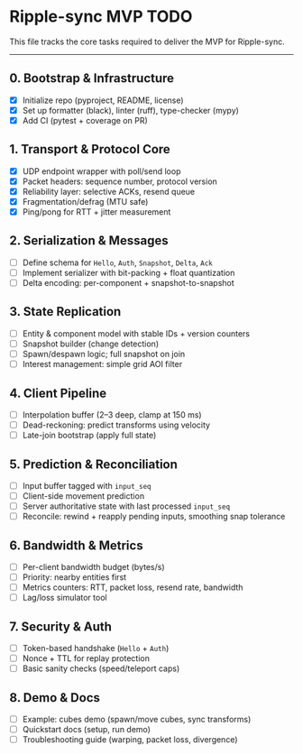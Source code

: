 # Ripple-sync MVP TODO

This file tracks the core tasks required to deliver the MVP for Ripple-sync.

---

## 0. Bootstrap & Infrastructure
- [X] Initialize repo (pyproject, README, license)
- [X] Set up formatter (black), linter (ruff), type-checker (mypy)
- [X] Add CI (pytest + coverage on PR)

## 1. Transport & Protocol Core
- [X] UDP endpoint wrapper with poll/send loop
- [X] Packet headers: sequence number, protocol version
- [X] Reliability layer: selective ACKs, resend queue
- [X] Fragmentation/defrag (MTU safe)
- [X] Ping/pong for RTT + jitter measurement

## 2. Serialization & Messages
- [ ] Define schema for `Hello`, `Auth`, `Snapshot`, `Delta`, `Ack`
- [ ] Implement serializer with bit-packing + float quantization
- [ ] Delta encoding: per-component + snapshot-to-snapshot

## 3. State Replication
- [ ] Entity & component model with stable IDs + version counters
- [ ] Snapshot builder (change detection)
- [ ] Spawn/despawn logic; full snapshot on join
- [ ] Interest management: simple grid AOI filter

## 4. Client Pipeline
- [ ] Interpolation buffer (2–3 deep, clamp at 150 ms)
- [ ] Dead-reckoning: predict transforms using velocity
- [ ] Late-join bootstrap (apply full state)

## 5. Prediction & Reconciliation
- [ ] Input buffer tagged with `input_seq`
- [ ] Client-side movement prediction
- [ ] Server authoritative state with last processed `input_seq`
- [ ] Reconcile: rewind + reapply pending inputs, smoothing snap tolerance

## 6. Bandwidth & Metrics
- [ ] Per-client bandwidth budget (bytes/s)
- [ ] Priority: nearby entities first
- [ ] Metrics counters: RTT, packet loss, resend rate, bandwidth
- [ ] Lag/loss simulator tool

## 7. Security & Auth
- [ ] Token-based handshake (`Hello` + `Auth`)
- [ ] Nonce + TTL for replay protection
- [ ] Basic sanity checks (speed/teleport caps)

## 8. Demo & Docs
- [ ] Example: cubes demo (spawn/move cubes, sync transforms)
- [ ] Quickstart docs (setup, run demo)
- [ ] Troubleshooting guide (warping, packet loss, divergence)
